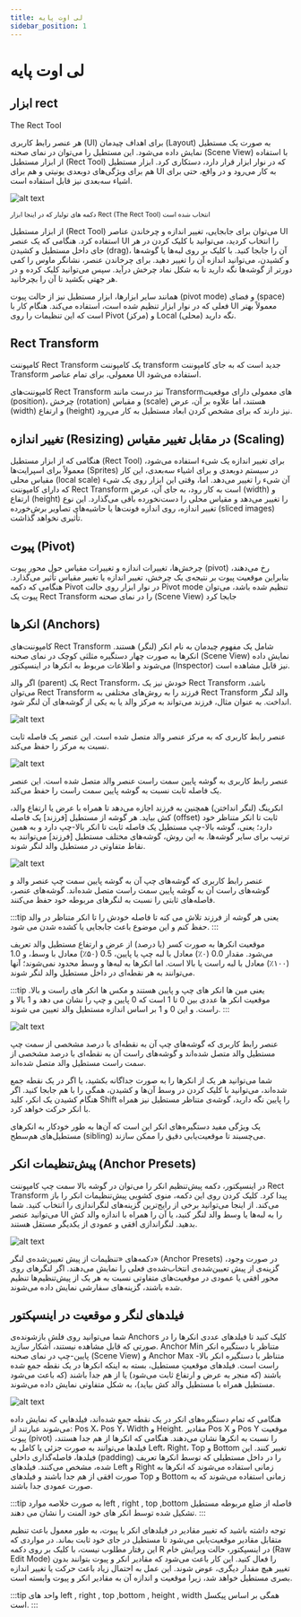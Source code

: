 ```yaml
---
title: لی اوت پایه
sidebar_position: 1
---
```


# لی اوت پایه

## ابزار rect

The Rect Tool

هر عنصر رابط کاربری (UI) برای اهداف چیدمان (Layout) به صورت یک مستطیل نمایش داده می‌شود. این مستطیل را می‌توان در نمای صحنه (Scene View) با استفاده از ابزار مستطیل (Rect Tool) که در نوار ابزار قرار دارد، دستکاری کرد. ابزار مستطیل هم برای ویژگی‌های دوبعدی یونیتی و هم برای UI به کار می‌رود و در واقع، حتی برای اشیاء سه‌بعدی نیز قابل استفاده است.

![alt text](../../../static/img/GUI_Rect_Tool_Button.png)

<small>دکمه های تولبار که در اینجا ابزار Rect (The Rect Tool) انتخاب شده است</small>

از ابزار مستطیل (Rect Tool) می‌توان برای جابجایی، تغییر اندازه و چرخاندن عناصر UI استفاده کرد. هنگامی که یک عنصر UI را انتخاب کردید، می‌توانید با کلیک کردن در هر جای داخل مستطیل و کشیدن (drag)، آن را جابجا کنید. با کلیک بر روی لبه‌ها یا گوشه‌ها و کشیدن، می‌توانید اندازه آن را تغییر دهید. برای چرخاندن عنصر، نشانگر ماوس را کمی دورتر از گوشه‌ها نگه دارید تا به شکل نماد چرخش درآید. سپس می‌توانید کلیک کرده و در هر جهتی بکشید تا آن را بچرخانید.

همانند سایر ابزارها، ابزار مستطیل نیز از حالت پیوت (pivot mode) و فضای (space) فعلی که در نوار ابزار تنظیم شده است، استفاده می‌کند. هنگام کار با UI معمولاً بهتر است که این تنظیمات را روی Pivot (مرکز) و Local (محلی) نگه دارید.

## Rect Transform

کامپوننت Rect Transform یک کامپوننت transform جدید است که به جای کامپوننت Transform معمولی، برای تمام عناصر UI استفاده می‌شود.

کامپوننت‌های Rect Transform نیز درست مانند Transformهای معمولی دارای موقعیت (position)، چرخش (rotation) و مقیاس (scale) هستند، اما علاوه بر آن، عرض (width) و ارتفاع (height) نیز دارند که برای مشخص کردن ابعاد مستطیل به کار می‌رود.


## تغییر اندازه (Resizing) در مقابل تغییر مقیاس (Scaling)

هنگامی که از ابزار مستطیل (Rect Tool) برای تغییر اندازه یک شیء استفاده می‌شود، معمولاً برای اسپرایت‌ها (Sprites) در سیستم دوبعدی و برای اشیاء سه‌بعدی، این کار مقیاس محلی (local scale) آن شیء را تغییر می‌دهد. اما، وقتی این ابزار روی یک شیء که دارای کامپوننت Rect Transform است به کار رود، به جای آن، عرض (width) و ارتفاع (height) را تغییر می‌دهد و مقیاس محلی را دست‌نخورده باقی می‌گذارد. این نوع تغییر اندازه، روی اندازه فونت‌ها یا حاشیه‌های تصاویر برش‌خورده (sliced images) تأثیری نخواهد گذاشت.


## پیوت (Pivot)

چرخش‌ها، تغییرات اندازه و تغییرات مقیاس حول محور پیوت (pivot) رخ می‌دهند، بنابراین موقعیت پیوت بر نتیجه‌ی یک چرخش، تغییر اندازه یا تغییر مقیاس تأثیر می‌گذارد. هنگامی که دکمه Pivot در نوار ابزار روی حالت Pivot mode تنظیم شده باشد، می‌توان پیوت یک Rect Transform را در نمای صحنه (Scene View) جابجا کرد



## انکرها (Anchors)

کامپوننت‌های Rect Transform شامل یک مفهوم چیدمان به نام انکر (لنگر) هستند. انکرها به صورت چهار دستگیره مثلثی کوچک در نمای صحنه (Scene View) نمایش داده می‌شوند و اطلاعات مربوط به انکرها در اینسپکتور (Inspector) نیز قابل مشاهده است.

اگر والد (parent) یک Rect Transform، خودش نیز یک Rect Transform باشد، می‌توان Rect Transform فرزند را به روش‌های مختلفی به Rect Transform والد لنگر انداخت. به عنوان مثال، فرزند می‌تواند به مرکز والد یا به یکی از گوشه‌های آن لنگر شود.

![alt text](../../../static/img/UI_Anchored1.gif)

عنصر رابط کاربری که به مرکز عنصر والد متصل شده است. این عنصر یک فاصله ثابت نسبت به مرکز را حفظ می‌کند.


![alt text](../../../static/img/UI_Anchored2.gif)

عنصر رابط کاربری به گوشه پایین سمت راست عنصر والد متصل شده است. این عنصر یک فاصله ثابت نسبت به گوشه پایین سمت راست را حفظ می‌کند.



انکرینگ (لنگر انداختن) همچنین به فرزند اجازه می‌دهد تا همراه با عرض یا ارتفاع والد، کش بیاید. هر گوشه از مستطیل [فرزند] یک فاصله (offset) ثابت تا انکر متناظر خود دارد؛ یعنی، گوشه بالا-چپ مستطیل یک فاصله ثابت تا انکر بالا-چپ دارد و به همین ترتیب برای سایر گوشه‌ها. به این روش، گوشه‌های مختلف مستطیل [فرزند] می‌توانند به نقاط متفاوتی در مستطیل والد لنگر شوند.

![alt text](../../../static/img/UI_Anchored3.gif)


عنصر رابط کاربری که گوشه‌های چپ آن به گوشه پایین سمت چپ عنصر والد و گوشه‌های راست آن به گوشه پایین سمت راست متصل شده‌اند. گوشه‌های عنصر، فاصله‌های ثابتی را نسبت به لنگرهای مربوطه خود حفظ می‌کنند.


:::tip
یعنی هر گوشه از فرزند تلاش می کنه تا فاصله خودش را تا انکر متناظر در والد حفظ کنم
و این موضوع باعث جابجایی یا کشده شدن می شود.
:::





موقعیت انکرها به صورت کسر (یا درصد) از عرض و ارتفاع مستطیل والد تعریف می‌شود. مقدار 0.0 (۰٪) معادل با لبه چپ یا پایین، 0.5 (۵۰٪) معادل با وسط، و 1.0 (۱۰۰٪) معادل با لبه راست یا بالا است. اما انکرها به لبه‌ها و وسط محدود نمی‌شوند؛ آنها می‌توانند به هر نقطه‌ای در داخل مستطیل والد لنگر شوند.


:::tip
یعنی مین ها انکر های چپ و پایین هستند و مکس ها انکر های راست و بالا.
موقعیت انکر ها عددی بین 0 تا 1 است که 0 پایین و چپ را نشان می دهد و 1 بالا و راست. و این 0 و 1 بر اساس اندازه مستطیل والد تعیین می شوند.
:::

![alt text](../../../static/img/UI_Anchored4.gif)

عنصر رابط کاربری که گوشه‌های چپ آن به نقطه‌ای با درصد مشخصی از سمت چپ مستطیل والد متصل شده‌اند و گوشه‌های راست آن به نقطه‌ای با درصد مشخصی از سمت راست مستطیل والد متصل شده‌اند.


شما می‌توانید هر یک از انکرها را به صورت جداگانه بکشید، یا اگر در یک نقطه جمع شده‌اند، می‌توانید با کلیک کردن در وسط آن‌ها و کشیدن، همگی را با هم جابجا کنید. اگر هنگام کشیدن یک انکر، کلید Shift را پایین نگه دارید، گوشه‌ی متناظر مستطیل نیز همراه با انکر حرکت خواهد کرد.

یک ویژگی مفید دستگیره‌های انکر این است که آن‌ها به طور خودکار به انکرهای مستطیل‌های هم‌سطح (sibling) می‌چسبند تا موقعیت‌یابی دقیق را ممکن سازند.


## پیش‌تنظیمات انکر (Anchor Presets)

در اینسپکتور، دکمه پیش‌تنظیم انکر را می‌توان در گوشه بالا سمت چپ کامپوننت Rect Transform پیدا کرد. کلیک کردن روی این دکمه، منوی کشویی پیش‌تنظیمات انکر را باز می‌کند. از اینجا می‌توانید برخی از رایج‌ترین گزینه‌های لنگراندازی را انتخاب کنید. شما می‌توانید عنصر UI را به لبه‌ها یا وسط والد لنگر کنید، یا آن را همراه با اندازه والد کش بدهید. لنگراندازی افقی و عمودی از یکدیگر مستقل هستند.


![alt text](../../../static/img/UI_AnchorPreset.png)

دکمه‌های «تنظیمات از پیش تعیین‌شده‌ی لنگر» (Anchor Presets) در صورت وجود، گزینه‌ی از پیش تعیین‌شده‌ی انتخاب‌شده‌ی فعلی را نمایش می‌دهند. اگر لنگرهای روی محور افقی یا عمودی در موقعیت‌های متفاوتی نسبت به هر یک از پیش‌تنظیم‌ها تنظیم شده باشند، گزینه‌های سفارشی نمایش داده می‌شوند.

## فیلدهای لنگر و موقعیت در اینسپکتور


شما می‌توانید روی فلش بازشونده‌ی Anchors کلیک کنید تا فیلدهای عددی انکرها را در صورتی که قابل مشاهده نیستند، آشکار سازید. Anchor Min متناظر با دستگیره انکر پایین-چپ در نمای صحنه (Scene View) و Anchor Max متناظر با دستگیره انکر بالا-راست است.
فیلدهای موقعیتِ مستطیل، بسته به اینکه انکرها در یک نقطه جمع شده باشند (که منجر به عرض و ارتفاع ثابت می‌شود) یا از هم جدا باشند (که باعث می‌شود مستطیل همراه با مستطیل والد کش بیاید)، به شکل متفاوتی نمایش داده می‌شوند.

![alt text](../../../static/img/UI_RectTransform.png)



هنگامی که تمام دستگیره‌های انکر در یک نقطه جمع شده‌اند، فیلدهایی که نمایش داده می‌شوند عبارتند از: Pos X، Pos Y، Width و Height. مقادیر Pos X و Pos Y موقعیت پیوت (pivot) را نسبت به انکرها نشان می‌دهند.
هنگامی که انکرها از هم جدا هستند، فیلدها می‌توانند به صورت جزئی یا کامل به Left، Right، Top و Bottom تغییر کنند. این فیلدها، فاصله‌گذاری داخلی (padding) را در داخل مستطیلی که توسط انکرها تعریف شده، مشخص می‌کنند. فیلدهای Left و Right زمانی استفاده می‌شوند که انکرها به صورت افقی از هم جدا باشند و فیلدهای Top و Bottom زمانی استفاده می‌شوند که به صورت عمودی جدا باشند.


:::tip
به صورت خلاصه موارد left , right , top ,bottom فاصله از ضلع مربوطه مستطیل تشکیل شده توسط انکر های خود المنت را نشان می دهند.
:::

توجه داشته باشید که تغییر مقادیر در فیلدهای انکر یا پیوت، به طور معمول باعث تنظیم متقابل مقادیر موقعیت‌یابی می‌شود تا مستطیل در جای خود ثابت بماند. در مواردی که این رفتار مطلوب نیست، با کلیک بر روی دکمه R در اینسپکتور، حالت ویرایش خام (Raw Edit Mode) را فعال کنید. این کار باعث می‌شود که مقادیر انکر و پیوت بتوانند بدون تغییر هیچ مقدار دیگری، عوض شوند. این عمل به احتمال زیاد باعث حرکت یا تغییر اندازه بصری مستطیل خواهد شد، زیرا موقعیت و اندازه آن به مقادیر انکر و پیوت وابسته است.


:::tip
واحد های left , right , top ,bottom , height , width  همگی بر اساس پیکسل است.
:::
